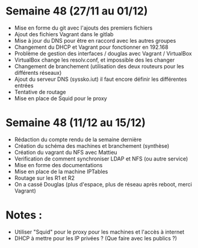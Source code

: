 # Semaine 48 (27/11 au 01/12)
 - Mise en forme du git avec l'ajouts des premiers fichiers
 - Ajout des fichiers Vagrant dans le gitlab
 - Mise à jour du DNS pour être en raccord avec les autres groupes
 - Changement du DHCP et Vagrant pour fonctionner en 192.168
 - Problème de gestion des interfaces / douglas avec Vagrant / VirtualBox
 - VirtualBox change les resolv.conf, et impossible des les changer
 - Changement de branchement (utilisation des deux routeurs pour les différents réseaux)
 - Ajout du serveur DNS (syssko.iut) il faut encore définir les différentes entrées
 - Tentative de routage
 - Mise en place de Squid pour le proxy

# Semaine 48 (11/12 au 15/12)
 - Rédaction du compte rendu de la semaine dernière
 - Création du schéma des machines et branchement (synthèse)
 - Création du vagrant du NFS avec Mattieu
 - Verification de comment synchroniser LDAP et NFS (ou autre service)
 - Mise en forme des documentations
 - Mise en place de la machine IPTables
 - Routage sur les R1 et R2
 - On a cassé Douglas (plus d'espace, plus de réseau après reboot, merci Vagrant)

# Notes :
 - Utiliser "Squid" pour le proxy pour les machines et l'accès à internet
 - DHCP à mettre pour les IP privées ? (Que faire avec les publics ?)
